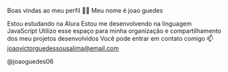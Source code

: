 Boas vindas ao meu perfil 💙💙
Meu nome é joao guedes

Estou estudando na Alura
Estou me desenvolvendo na linguagem JavaScript
Utilizo esse espaço para minha organização e compartilhamento dos meu projetos desenvolvidos
Você pode entrar em contato comigo 📫
joaovictorguedessousalima@email.com

@joaoguedes06
